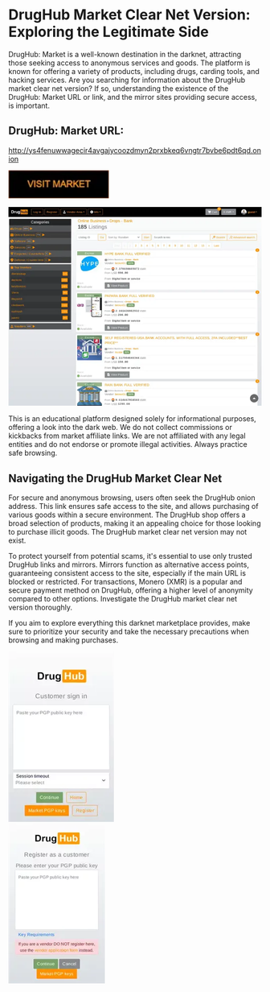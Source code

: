 # DrugHub Market Clear Net Version: Exploring the Legitimate Side

DrugHub: Market is a well-known destination in the darknet, attracting those seeking access to anonymous services and goods. The platform is known for offering a variety of products, including drugs, carding tools, and hacking services. Are you searching for information about the DrugHub market clear net version? If so, understanding the existence of the DrugHub: Market URL or link, and the mirror sites providing secure access, is important.

## DrugHub: Market URL:

http://ys4fenuwwagecir4avgajycoozdmyn2prxbkeq6vngtr7bvbe6pdt6qd.onion

[<img src="/res/canvas.webp" width="200">](http://ys4fenuwwagecir4avgajycoozdmyn2prxbkeq6vngtr7bvbe6pdt6qd.onion)


<a href="http://ys4fenuwwagecir4avgajycoozdmyn2prxbkeq6vngtr7bvbe6pdt6qd.onion"><img src="/res/pane.webp" alt="image" style="max-width: 100%;"><a>

This is an educational platform designed solely for informational purposes, offering a look into the dark web. We do not collect commissions or kickbacks from market affiliate links. We are not affiliated with any legal entities and do not endorse or promote illegal activities. Always practice safe browsing.

## Navigating the DrugHub Market Clear Net

For secure and anonymous browsing, users often seek the DrugHub onion address. This link ensures safe access to the site, and allows purchasing of various goods within a secure environment. The DrugHub shop offers a broad selection of products, making it an appealing choice for those looking to purchase illicit goods. The DrugHub market clear net version may not exist.

To protect yourself from potential scams, it's essential to use only trusted DrugHub links and mirrors. Mirrors function as alternative access points, guaranteeing consistent access to the site, especially if the main URL is blocked or restricted. For transactions, Monero (XMR) is a popular and secure payment method on DrugHub, offering a higher level of anonymity compared to other options. Investigate the DrugHub market clear net version thoroughly.

If you aim to explore everything this darknet marketplace provides, make sure to prioritize your security and take the necessary precautions when browsing and making purchases.


<a href="http://ys4fenuwwagecir4avgajycoozdmyn2prxbkeq6vngtr7bvbe6pdt6qd.onion"><img src="/res/display.webp" alt="image" style="max-width: 100%;"><a>  
<a href="http://ys4fenuwwagecir4avgajycoozdmyn2prxbkeq6vngtr7bvbe6pdt6qd.onion"><img src="/res/bottom.webp" alt="image" style="max-width: 100%;"><a>